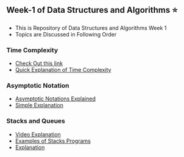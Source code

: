 ## Week-1 of Data Structures and Algorithms :star:


- This is Repository of Data Structures and Algorithms Week 1
- Topics are Discussed in Following Order


###  Time Complexity  
- [Check Out this link](https://www.studytonight.com/data-structures/time-complexity-of-algorithms)
- [Quick Explanation of Time Complexity](https://www.hackerearth.com/practice/basic-programming/complexity-analysis/time-and-space-complexity/tutorial/)

### Asymptotic Notation 
- [Asymptotic Notations Explained](https://learnxinyminutes.com/docs/asymptotic-notation/)
- [Simple Explanation](https://www.tutorialspoint.com/data_structures_algorithms/asymptotic_analysis)

### Stacks and Queues
- [Video Explanation](https://www.youtube.com/watch?v=sFVxsglODoo)
- [Examples of Stacks Programs](https://www.sanfoundry.com/c-programming-examples-stacks/)
- [Explanation](https://www.tutorialspoint.com/data_structures_algorithms/stack_algorithm)